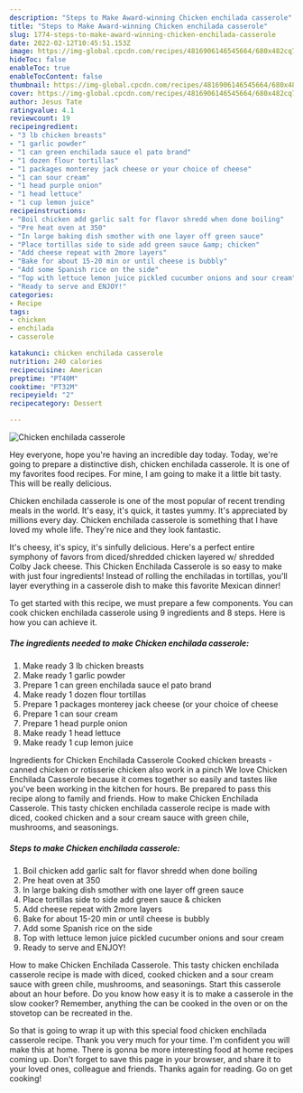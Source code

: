 ```yaml
---
description: "Steps to Make Award-winning Chicken enchilada casserole"
title: "Steps to Make Award-winning Chicken enchilada casserole"
slug: 1774-steps-to-make-award-winning-chicken-enchilada-casserole
date: 2022-02-12T10:45:51.153Z
image: https://img-global.cpcdn.com/recipes/4816906146545664/680x482cq70/chicken-enchilada-casserole-recipe-main-photo.jpg
hideToc: false
enableToc: true
enableTocContent: false
thumbnail: https://img-global.cpcdn.com/recipes/4816906146545664/680x482cq70/chicken-enchilada-casserole-recipe-main-photo.jpg
cover: https://img-global.cpcdn.com/recipes/4816906146545664/680x482cq70/chicken-enchilada-casserole-recipe-main-photo.jpg
author: Jesus Tate
ratingvalue: 4.1
reviewcount: 19
recipeingredient:
- "3 lb chicken breasts"
- "1 garlic powder"
- "1 can green enchilada sauce el pato brand"
- "1 dozen flour tortillas"
- "1 packages monterey jack cheese or your choice of cheese"
- "1 can sour cream"
- "1 head purple onion"
- "1 head lettuce"
- "1 cup lemon juice"
recipeinstructions:
- "Boil chicken add garlic salt for flavor shredd when done boiling"
- "Pre heat oven at 350"
- "In large baking dish smother with one layer off green sauce"
- "Place tortillas side to side add green sauce &amp; chicken"
- "Add cheese repeat with 2more layers"
- "Bake for about 15-20 min or until cheese is bubbly"
- "Add some Spanish rice on the side"
- "Top with lettuce lemon juice pickled cucumber onions and sour cream"
- "Ready to serve and ENJOY!"
categories:
- Recipe
tags:
- chicken
- enchilada
- casserole

katakunci: chicken enchilada casserole 
nutrition: 240 calories
recipecuisine: American
preptime: "PT40M"
cooktime: "PT32M"
recipeyield: "2"
recipecategory: Dessert

---
```



![Chicken enchilada casserole](https://img-global.cpcdn.com/recipes/4816906146545664/680x482cq70/chicken-enchilada-casserole-recipe-main-photo.jpg)

Hey everyone, hope you're having an incredible day today. Today, we're going to prepare a distinctive dish, chicken enchilada casserole. It is one of my favorites food recipes. For mine, I am going to make it a little bit tasty. This will be really delicious.

Chicken enchilada casserole is one of the most popular of recent trending meals in the world. It's easy, it's quick, it tastes yummy. It's appreciated by millions every day. Chicken enchilada casserole is something that I have loved my whole life. They're nice and they look fantastic.

It&#39;s cheesy, it&#39;s spicy, it&#39;s sinfully delicious. Here&#39;s a perfect entire symphony of favors from diced/shredded chicken layered w/ shredded Colby Jack cheese. This Chicken Enchilada Casserole is so easy to make with just four ingredients! Instead of rolling the enchiladas in tortillas, you&#39;ll layer everything in a casserole dish to make this favorite Mexican dinner!


To get started with this recipe, we must prepare a few components. You can cook chicken enchilada casserole using 9 ingredients and 8 steps. Here is how you can achieve it.

<!--inarticleads1-->

##### The ingredients needed to make Chicken enchilada casserole:

1. Make ready 3 lb chicken breasts
1. Make ready 1 garlic powder
1. Prepare 1 can green enchilada sauce el pato brand
1. Make ready 1 dozen flour tortillas
1. Prepare 1 packages monterey jack cheese (or your choice of cheese
1. Prepare 1 can sour cream
1. Prepare 1 head purple onion
1. Make ready 1 head lettuce
1. Make ready 1 cup lemon juice


Ingredients for Chicken Enchilada Casserole Cooked chicken breasts - canned chicken or rotisserie chicken also work in a pinch We love Chicken Enchilada Casserole because it comes together so easily and tastes like you&#39;ve been working in the kitchen for hours. Be prepared to pass this recipe along to family and friends. How to make Chicken Enchilada Casserole. This tasty chicken enchilada casserole recipe is made with diced, cooked chicken and a sour cream sauce with green chile, mushrooms, and seasonings. 

<!--inarticleads2-->

##### Steps to make Chicken enchilada casserole:

1. Boil chicken add garlic salt for flavor shredd when done boiling
1. Pre heat oven at 350
1. In large baking dish smother with one layer off green sauce
1. Place tortillas side to side add green sauce &amp; chicken
1. Add cheese repeat with 2more layers
1. Bake for about 15-20 min or until cheese is bubbly
1. Add some Spanish rice on the side
1. Top with lettuce lemon juice pickled cucumber onions and sour cream
1. Ready to serve and ENJOY!

How to make Chicken Enchilada Casserole. This tasty chicken enchilada casserole recipe is made with diced, cooked chicken and a sour cream sauce with green chile, mushrooms, and seasonings. Start this casserole about an hour before. Do you know how easy it is to make a casserole in the slow cooker? Remember, anything the can be cooked in the oven or on the stovetop can be recreated in the. 

So that is going to wrap it up with this special food chicken enchilada casserole recipe. Thank you very much for your time. I'm confident you will make this at home. There is gonna be more interesting food at home recipes coming up. Don't forget to save this page in your browser, and share it to your loved ones, colleague and friends. Thanks again for reading. Go on get cooking!

